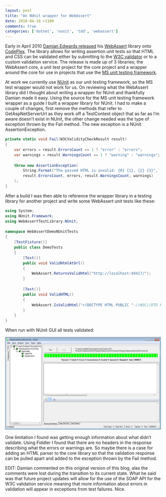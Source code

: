 ```yaml
---
layout: post
title: "An NUnit wrapper for WebAssert"
date: 2010-04-18 +1100
comments: true
categories: ['dotnet', 'nunit', 'tdd', 'webassert']
---
```


Early in April 2010 [Damian Edwards released](http://twitter.com/DamianEdwards/status/11446393326) his [WebAssert](http://webassert.codeplex.com/) library onto [CodePlex](http://www.codeplex.com/). The library allows for writing assertion unit tests so that HTML and CSS can be validated either by submitting to the [W3C validator](http://validator.w3.org/) or to a custom validation service. The release is made up of 3 libraries; the WebAssert core, a unit test project for the core project and a wrapper around the core for use in projects that use the [MS unit testing framework](http://msdn.microsoft.com/en-us/library/ms243147(VS.80).aspx).

At work we currently use [NUnit](http://www.nunit.org/) as our unit testing framework, so the MS test wrapper would not work for us. On reviewing what the WebAssert library did I thought about writing a wrapper for NUnit and thankfully Damian made it easy. Using the source for the MS unit testing framework wrapper as a guide I built a wrapper library for NUnit. I had to make a couple of changes, first remove the methods that refer to GetAspNetServerUrl as they work off a TestContext object that as far as I’m aware doesn’t exist in NUnit, the other change needed was the type of exception thrown by the Fail method. The new exception is a NUnit AssertionException.

```csharp
private static void Fail(W3CValidityCheckResult result)
{
	var errors = result.ErrorsCount == 1 ? "error" : "errors";
	var warnings = result.WarningsCount == 1 ? "warning" : "warnings";
	
	throw new AssertionException(
		String.Format("The passed HTML is invalid: {0} {1}, {2} {3}",
		result.ErrorsCount, errors, result.WarningsCount, warnings)
	);
}
```

After a build I was then able to reference the wrapper library in a testing library for another project and write some WebAssert unit tests like these:

```csharp
using System;
using NUnit.Framework;
using WebAssertTestLibrary.NUnit;

namespace WebAssertDemoNUnitTests
{
	[TestFixture()]
	public class DemoTests
	{
		[Test()]
		public void ValidHtmlAtUrl()
		{
			WebAssert.ReturnsValidHtml("http://localhost:49417/");
		}

		[Test()]
		public void ValidHTML()
		{
			WebAssert.IsValidHtml("<!DOCTYPE HTML PUBLIC "-//W3C//DTD HTML 4.01//EN" "http://www.w3.org/TR/html4/strict.dtd"><html><head><title>Test HTML</title></head><body><p>lorem</p></body></html>");
		}
	}
}
```

When run with NUnit GUI all tests validated:

![WebAssert Demo NUnit Tests](assets/2010/04/webassertdemonunittests.png)

One limitation I found was getting enough information about what didn’t validate. Using Fiddler I found that there are no headers in the response describing what the errors or warnings are. So maybe there is a case for adding an HTML parser to the core library so that the validation response can be pulled apart and added to the exception thrown by the Fail method.

EDIT: Damian commented on this original version of this blog, alas the comments were lost during the transition to its current state. What he said was that future project updates will allow for the use of the SOAP API for the W3C validation service meaning that more information about errors in validation will appear in exceptions from test failures. Nice.
